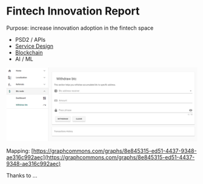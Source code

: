 # Fintech Innovation Report

Purpose: increase innovation adoption in the fintech space

* PSD2 / APIs
* [Service Design](design-thinking/)
* [Blockchain](architecture-design-protocol/)
* AI / ML

![](.gitbook/assets/image%20%2883%29.png)

Mapping: [https://graphcommons.com/graphs/8e845315-ed51-4437-9348-ae316c992aec](https://graphcommons.com/graphs/8e845315-ed51-4437-9348-ae316c992aec)

Thanks to ...

